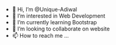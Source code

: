 - 👋 Hi, I’m @Unique-Adiwal
- 👀 I’m interested in Web Development
- 🌱 I’m currently learning Bootstrap
- 💞️ I’m looking to collaborate on website
- 📫 How to reach me ...

<!---
Unique-Adiwal/Unique-Adiwal is a ✨ special ✨ repository because its `README.md` (this file) appears on your GitHub profile.
You can click the Preview link to take a look at your changes.
--->
